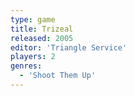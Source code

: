 ```yaml
---
type: game
title: Trizeal
released: 2005
editor: 'Triangle Service'
players: 2
genres:
  - 'Shoot Them Up'
---
```


